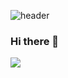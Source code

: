 ![header](https://capsule-render.vercel.app/api?type=waving&color=gradient&height=300&section=header&text=PyungJinPark&fontSize=90)


### Hi there 👋

<img src="https://img.shields.io/badge/Fortran-734F96?style=flat-square&logo=Fortran&logoColor=white"/>
<!--
**pyungjinpark/pyungjinpark** is a ✨ _special_ ✨ repository because its `README.md` (this file) appears on your GitHub profile.

Here are some ideas to get you started:

- 🔭 I’m currently working on ...
- 🌱 I’m currently learning ...
- 👯 I’m looking to collaborate on ...
- 🤔 I’m looking for help with ...
- 💬 Ask me about ...
- 📫 How to reach me: ...
- 😄 Pronouns: ...
- ⚡ Fun fact: ...
-->
